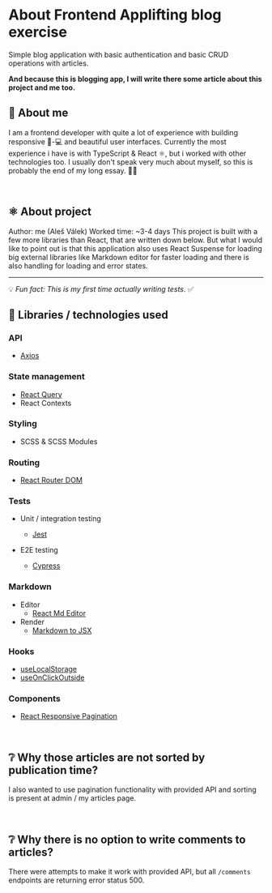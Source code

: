 # About Frontend Applifting blog exercise

Simple blog application with basic authentication and basic CRUD operations with articles.
<br />

**And because this is blogging app, I will write there some article about this project and me too.**
<br />

## 🧑 About me

I am a frontend developer with quite a lot of experience with building responsive 📱-💻 and beautiful user interfaces.
Currently the most experience i have is with TypeScript & React ⚛️, but i worked with other technologies too.
I usually don't speak very much about myself, so this is probably the end of my long essay. 🤷‍♂️

<br />

## ⚛️ About project

Author: me (Aleš Válek)
Worked time: ~3-4 days
This project is built with a few more libraries than React, that are written down below.
But what I would like to point out is that this application also uses React Suspense for loading big external libraries like Markdown editor for faster loading and there is also handling for loading and error states.

---

💡 _Fun fact: This is my first time actually writing tests_. ✅
<br />

## 📘 Libraries / technologies used

### API

- [Axios](https://github.com/axios/axios)

### State management

- [React Query](https://github.com/TanStack/query)
- React Contexts

### Styling

- SCSS & SCSS Modules

### Routing

- [React Router DOM](https://github.com/remix-run/react-router)

### Tests

- Unit / integration testing

  - [Jest](https://github.com/facebook/jest)

- E2E testing

  - [Cypress](https://github.com/cypress-io/cypress)

### Markdown

- Editor
  - [React Md Editor](https://github.com/uiwjs/react-md-editor)
- Render
  - [Markdown to JSX](https://github.com/probablyup/markdown-to-jsx)

### Hooks

- [useLocalStorage](https://github.com/nas5w/use-local-storage)
- [useOnClickOutside](https://github.com/Andarist/use-onclickoutside)

### Components

- [React Responsive Pagination](https://github.com/jonelantha/react-responsive-pagination)

<br />

## ❔ Why those articles are not sorted by publication time?

I also wanted to use pagination functionality with provided API and sorting is present at admin / my articles page.

<br />

## ❔ Why there is no option to write comments to articles?

There were attempts to make it work with provided API, but all `/comments` endpoints are returning error status 500.
